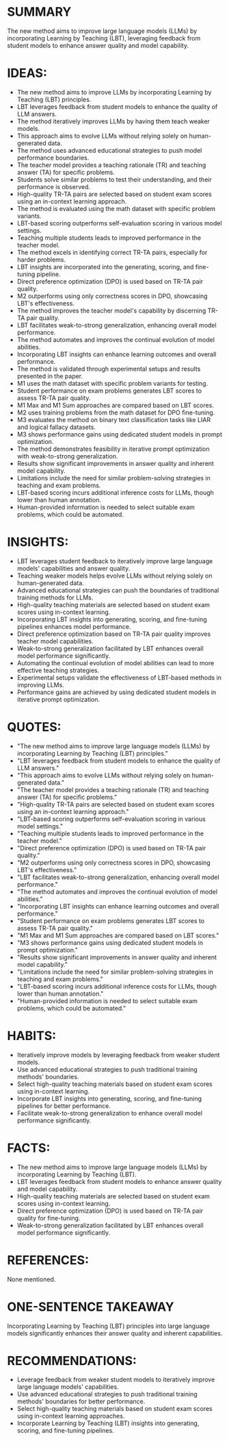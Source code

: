 # SUMMARY
The new method aims to improve large language models (LLMs) by incorporating Learning by Teaching (LBT), leveraging feedback from student models to enhance answer quality and model capability.

# IDEAS:
- The new method aims to improve LLMs by incorporating Learning by Teaching (LBT) principles.
- LBT leverages feedback from student models to enhance the quality of LLM answers.
- The method iteratively improves LLMs by having them teach weaker models.
- This approach aims to evolve LLMs without relying solely on human-generated data.
- The method uses advanced educational strategies to push model performance boundaries.
- The teacher model provides a teaching rationale (TR) and teaching answer (TA) for specific problems.
- Students solve similar problems to test their understanding, and their performance is observed.
- High-quality TR-TA pairs are selected based on student exam scores using an in-context learning approach.
- The method is evaluated using the math dataset with specific problem variants.
- LBT-based scoring outperforms self-evaluation scoring in various model settings.
- Teaching multiple students leads to improved performance in the teacher model.
- The method excels in identifying correct TR-TA pairs, especially for harder problems.
- LBT insights are incorporated into the generating, scoring, and fine-tuning pipeline.
- Direct preference optimization (DPO) is used based on TR-TA pair quality.
- M2 outperforms using only correctness scores in DPO, showcasing LBT's effectiveness.
- The method improves the teacher model's capability by discerning TR-TA pair quality.
- LBT facilitates weak-to-strong generalization, enhancing overall model performance.
- The method automates and improves the continual evolution of model abilities.
- Incorporating LBT insights can enhance learning outcomes and overall performance.
- The method is validated through experimental setups and results presented in the paper.
- M1 uses the math dataset with specific problem variants for testing.
- Student performance on exam problems generates LBT scores to assess TR-TA pair quality.
- M1 Max and M1 Sum approaches are compared based on LBT scores.
- M2 uses training problems from the math dataset for DPO fine-tuning.
- M3 evaluates the method on binary text classification tasks like LIAR and logical fallacy datasets.
- M3 shows performance gains using dedicated student models in prompt optimization.
- The method demonstrates feasibility in iterative prompt optimization with weak-to-strong generalization.
- Results show significant improvements in answer quality and inherent model capability.
- Limitations include the need for similar problem-solving strategies in teaching and exam problems.
- LBT-based scoring incurs additional inference costs for LLMs, though lower than human annotation.
- Human-provided information is needed to select suitable exam problems, which could be automated.

# INSIGHTS:
- LBT leverages student feedback to iteratively improve large language models' capabilities and answer quality.
- Teaching weaker models helps evolve LLMs without relying solely on human-generated data.
- Advanced educational strategies can push the boundaries of traditional training methods for LLMs.
- High-quality teaching materials are selected based on student exam scores using in-context learning.
- Incorporating LBT insights into generating, scoring, and fine-tuning pipelines enhances model performance.
- Direct preference optimization based on TR-TA pair quality improves teacher model capabilities.
- Weak-to-strong generalization facilitated by LBT enhances overall model performance significantly.
- Automating the continual evolution of model abilities can lead to more effective teaching strategies.
- Experimental setups validate the effectiveness of LBT-based methods in improving LLMs.
- Performance gains are achieved by using dedicated student models in iterative prompt optimization.

# QUOTES:
- "The new method aims to improve large language models (LLMs) by incorporating Learning by Teaching (LBT) principles."
- "LBT leverages feedback from student models to enhance the quality of LLM answers."
- "This approach aims to evolve LLMs without relying solely on human-generated data."
- "The teacher model provides a teaching rationale (TR) and teaching answer (TA) for specific problems."
- "High-quality TR-TA pairs are selected based on student exam scores using an in-context learning approach."
- "LBT-based scoring outperforms self-evaluation scoring in various model settings."
- "Teaching multiple students leads to improved performance in the teacher model."
- "Direct preference optimization (DPO) is used based on TR-TA pair quality."
- "M2 outperforms using only correctness scores in DPO, showcasing LBT's effectiveness."
- "LBT facilitates weak-to-strong generalization, enhancing overall model performance."
- "The method automates and improves the continual evolution of model abilities."
- "Incorporating LBT insights can enhance learning outcomes and overall performance."
- "Student performance on exam problems generates LBT scores to assess TR-TA pair quality."
- "M1 Max and M1 Sum approaches are compared based on LBT scores."
- "M3 shows performance gains using dedicated student models in prompt optimization."
- "Results show significant improvements in answer quality and inherent model capability."
- "Limitations include the need for similar problem-solving strategies in teaching and exam problems."
- "LBT-based scoring incurs additional inference costs for LLMs, though lower than human annotation."
- "Human-provided information is needed to select suitable exam problems, which could be automated."

# HABITS:
- Iteratively improve models by leveraging feedback from weaker student models.
- Use advanced educational strategies to push traditional training methods' boundaries.
- Select high-quality teaching materials based on student exam scores using in-context learning.
- Incorporate LBT insights into generating, scoring, and fine-tuning pipelines for better performance.
- Facilitate weak-to-strong generalization to enhance overall model performance significantly.

# FACTS:
- The new method aims to improve large language models (LLMs) by incorporating Learning by Teaching (LBT).
- LBT leverages feedback from student models to enhance answer quality and model capability.
- High-quality teaching materials are selected based on student exam scores using in-context learning.
- Direct preference optimization (DPO) is used based on TR-TA pair quality for fine-tuning.
- Weak-to-strong generalization facilitated by LBT enhances overall model performance significantly.

# REFERENCES:
None mentioned.

# ONE-SENTENCE TAKEAWAY
Incorporating Learning by Teaching (LBT) principles into large language models significantly enhances their answer quality and inherent capabilities.

# RECOMMENDATIONS:
- Leverage feedback from weaker student models to iteratively improve large language models' capabilities.
- Use advanced educational strategies to push traditional training methods' boundaries for better performance.
- Select high-quality teaching materials based on student exam scores using in-context learning approaches.
- Incorporate Learning by Teaching (LBT) insights into generating, scoring, and fine-tuning pipelines.